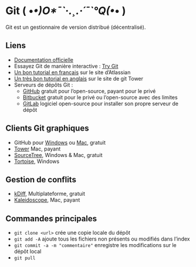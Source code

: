# Git   ( •_•)O*¯\`·.¸.·´¯\`°Q(•_• ) 

Git est un gestionnaire de version distribué (décentralisé).

## Liens
- [Documentation officielle](http://git-scm.com/book/fr)
- Essayez Git de manière interactive : [Try Git](https://try.github.io/)
- [Un bon tutorial en français](https://www.atlassian.com/fr/git/tutorial/git-basics) sur le site d’Atlassian
- [Un très bon tutorial en anglais](http://www.git-tower.com/learn/ebook/mac/introduction) sur le site de git Tower
- Serveurs de dépôts Git :
    - [GitHub](https://github.com/) gratuit pour l’open-source, payant pour le privé
    - [Bitbucket](https://bitbucket.org/) gratuit pour le privé ou l’open-source avec des limites
    - [GitLab](https://about.gitlab.com/) logiciel open-source pour installer son propre serveur de dépôt

## Clients Git graphiques

- GitHub pour [Windows](https://windows.github.com/) ou [Mac](https://mac.github.com/), gratuit
- [Tower](http://www.git-tower.com/) Mac, payant
- [SourceTree](http://www.sourcetreeapp.com/), Windows & Mac, gratuit
- [Tortoise](http://tortoisesvn.net), Windows

## Gestion de conflits

- [kDiff](http://kdiff3.sourceforge.net), Multiplateforme, gratuit
- [Kaleidoscope](http://www.kaleidoscopeapp.com), Mac, payant


## Commandes principales

- `git clone <url>` crée une copie locale du dépôt
- `git add -A` ajoute tous les fichiers non présents ou modifiés dans l’index
- `git commit -a -m "commentaire"` enregistre les modifications sur le dépôt local
- `git pull` 